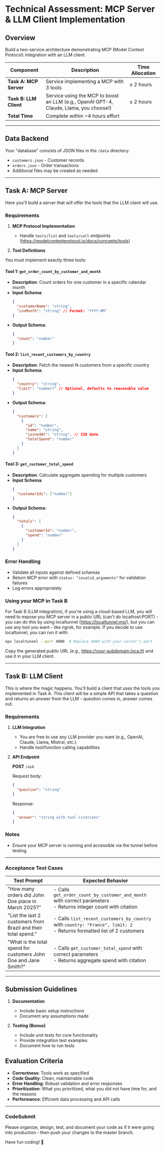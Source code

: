 # Technical Assessment: MCP Server & LLM Client Implementation

## Overview

Build a two-service architecture demonstrating MCP (Model Context Protocol) integration with an LLM client.

| Component | Description | Time Allocation |
|-----------|-------------|-----------------|
| **Task A: MCP Server** | Service implementing a MCP with 3 tools | ≤ 2 hours |
| **Task B: LLM Client** | Service using the MCP to boost an LLM (e.g., OpenAI GPT-4, Claude, Llama, you choose!) | ≤ 2 hours |
| **Total Time** | Complete within ~4 hours effort 

---

## Data Backend

Your "database" consists of JSON files in the `/data` directory:
- `customers.json` - Customer records
- `orders.json` - Order transactions
- Additional files may be created as needed

---

## Task A: MCP Server

Here you'll build a server that will offer the tools that the LLM client will use.

### Requirements

1. **MCP Protocol Implementation**
   - Handle `tools/list` and `tools/call` endpoints (https://modelcontextprotocol.io/docs/concepts/tools)

2. **Tool Definitions**

You must implement exactly three tools:

#### Tool 1: `get_order_count_by_customer_and_month`
- **Description**: Count orders for one customer in a specific calendar month
- **Input Schema**:
  ```json
  {
    "customerName": "string",
    "isoMonth": "string" // Format: "YYYY-MM"
  }
  ```
- **Output Schema**:
  ```json
  {
    "count": "number"
  }
  ```

#### Tool 2: `list_recent_customers_by_country`
- **Description**: Fetch the newest N customers from a specific country
- **Input Schema**:
  ```json
  {
    "country": "string",
    "limit": "number?" // Optional, defaults to reasonable value
  }
  ```
- **Output Schema**:
  ```json
  {
    "customers": [
      {
        "id": "number",
        "name": "string",
        "joinedAt": "string", // ISO date
        "totalSpend": "number"
      }
    ]
  }
  ```

#### Tool 3: `get_customer_total_spend`
- **Description**: Calculate aggregate spending for multiple customers
- **Input Schema**:
  ```json
  {
    "customerIds": ["number"]
  }
  ```
- **Output Schema**:
  ```json
  {
    "totals": [
      {
        "customerId": "number",
        "spend": "number"
      }
    ]
  }
  ```

### Error Handling
- Validate all inputs against defined schemas
- Return MCP error with `status: "invalid_arguments"` for validation failures
- Log errors appropriately


### Using your MCP in Task B
For Task B (LLM integration), if you're using a cloud-based LLM, you will need to expose you MCP server in a public URL (can't do localhost:PORT) - you can do this by using localtunnel (https://localtunnel.me/), but you can use any tool you want - like ngrok, for example. If you decide to use localtunnel, you can run it with:
```bash
npx localtunnel --port 4000  # Replace 4000 with your server’s port  
```
Copy the generated public URL (e.g., https://your-subdomain.loca.lt) and use it in your LLM client.

---

## Task B: LLM Client
This is where the magic happens. You'll build a client that uses the tools you implemented in Task A.
This client will be a simple API that takes a question and returns an answer from the LLM - quesiton comes in, answer comes out.

### Requirements

1. **LLM Integration**
   - You are free to use any LLM provider you want (e.g., OpenAI, Claude, Llama, Mistral, etc.).
   - Handle tool/function calling capabilities

2. **API Endpoint**

   **POST** `/ask`
   
   Request body:
   ```json
   {
     "question": "string"
   }
   ```
   
   Response:
   ```json
   {
     "answer": "string with tool citations"
   }
   ```

### Notes
- Ensure your MCP server is running and accessible via the tunnel before testing.
___

### Acceptance Test Cases

| Test Prompt | Expected Behavior |
|-------------|-------------------|
| "How many orders did John Doe place in March 2025?" | - Calls `get_order_count_by_customer_and_month` with correct parameters<br>- Returns integer count with citation |
| "List the last 2 customers from Brazil and their total spend." | - Calls `list_recent_customers_by_country` with `country: "France", limit: 2`<br>- Returns formatted list of 2 customers |
| "What is the total spend for customers John Doe and Jane Smith?" | - Calls `get_customer_total_spend` with correct parameters<br>- Returns aggregate spend with citation 

---

## Submission Guidelines

1. **Documentation**
   - Include basic setup instructions
   - Document any assumptions made

2. **Testing (Bonus)**
   - Include unit tests for core functionality
   - Provide integration test examples
   - Document how to run tests

## Evaluation Criteria

- **Correctness**: Tools work as specified
- **Code Quality**: Clean, maintainable code
- **Error Handling**: Robust validation and error responses
- **Prioritization**: What you prioritized, what you did not have time for, and the reasons
- **Performance**: Efficient data processing and API calls

___


### CodeSubmit

Please organize, design, test, and document your code as if it were
going into production - then push your changes to the master branch.

Have fun coding! 🚀

